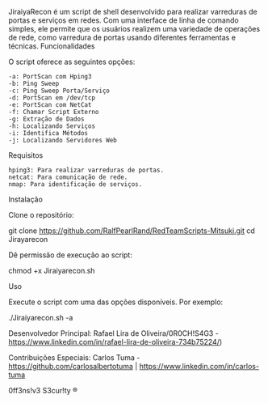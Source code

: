 JiraiyaRecon é um script de shell desenvolvido para realizar varreduras de portas e serviços em redes. Com uma interface de linha de comando simples, ele permite que os usuários realizem uma variedade de operações de rede, como varredura de portas usando diferentes ferramentas e técnicas.
Funcionalidades

O script oferece as seguintes opções:

    -a: PortScan com Hping3
    -b: Ping Sweep
    -c: Ping Sweep Porta/Serviço
    -d: PortScan em /dev/tcp
    -e: PortScan com NetCat
    -f: Chamar Script Externo
    -g: Extração de Dados
    -h: Localizando Serviços
    -i: Identifica Métodos
    -j: Localizando Servidores Web

Requisitos

    hping3: Para realizar varreduras de portas.
    netcat: Para comunicação de rede.
    nmap: Para identificação de serviços.

Instalação

Clone o repositório:

git clone https://github.com/RalfPearlRand/RedTeamScripts-Mitsuki.git
cd Jirayarecon

Dê permissão de execução ao script:

chmod +x Jiraiyarecon.sh

Uso

Execute o script com uma das opções disponíveis. Por exemplo:

./Jiraiyarecon.sh -a


Desenvolvedor Principal: Rafael Lira de Oliveira/0R0CH!S4G3 - https://www.linkedin.com/in/rafael-lira-de-oliveira-734b75224/)

Contribuições Especiais: Carlos Tuma - https://github.com/carlosalbertotuma | https://www.linkedin.com/in/carlos-tuma

0ff3ns!v3 S3cur!ty ®

